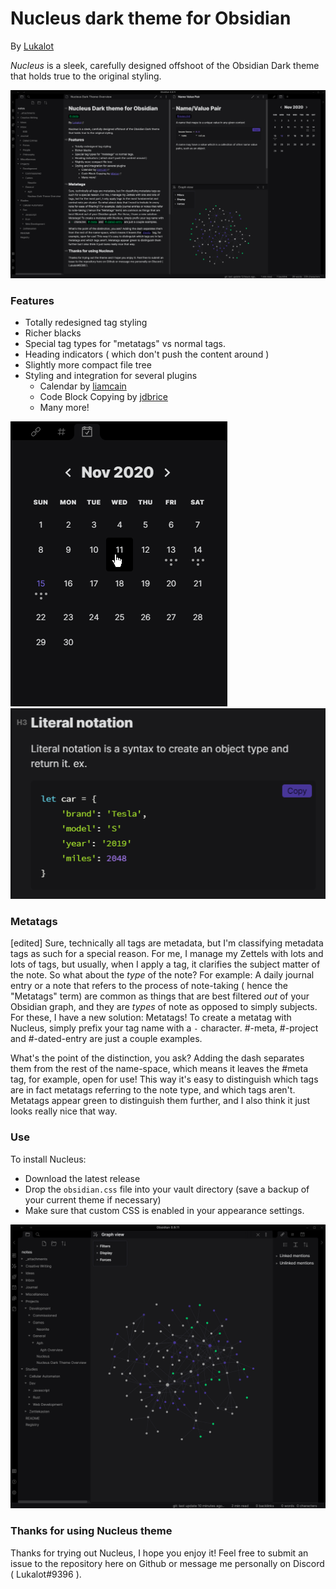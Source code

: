 # Nucleus dark theme for Obsidian

By [Lukalot](https://github.com/Lukalot)

_Nucleus_ is a sleek, carefully designed offshoot of the Obsidian Dark theme that holds true to the original styling.

![Nucleus documentation image](images/preview.png)

### Features
- Totally redesigned tag styling
- Richer blacks
- Special tag types for "metatags" vs normal tags.
- Heading indicators ( which don't push the content around )
- Slightly more compact file tree
- Styling and integration for several plugins
	- Calendar by [liamcain](https://github.com/liamcain/)
	- Code Block Copying by [jdbrice](https://github.com/jdbrice)
	- Many more!

![Calendar integration (Plugin by liamcain)](images/nucleus_calendar_integration.png) ![Code Block Copying integration (Plugin by jdbrice)](images/nucleus_code.png)

### Metatags
[edited]
Sure, technically all tags are metadata, but I'm classifying metadata tags as such for a special reason. For me, I manage my Zettels with lots and lots of tags, but usually, when I apply a tag, it clarifies the subject matter of the note. So what about the *type* of the note? For example: A daily journal entry or a note that refers to the process of note-taking ( hence the "Metatags" term) are common as things that are best filtered *out* of your Obsidian graph, and they are *types* of note as opposed to simply subjects. For these, I have a new solution: Metatags! To create a metatag with Nucleus, simply prefix your tag name with a `-` character. #-meta, #-project and #-dated-entry are just a couple examples.

What's the point of the distinction, you ask? Adding the dash separates them from the rest of the name-space, which means it leaves the #meta tag, for example, open for use! This way it's easy to distinguish which tags are in fact metatags referring to the note type, and which tags aren't. Metatags appear green to distinguish them further, and I also think it just looks really nice that way.

### Use
To install Nucleus:
 - Download the latest release
 - Drop the `obsidian.css` file into your vault directory (save a backup of your current theme if necessary)
 - Make sure that custom CSS is enabled in your appearance settings.

![Nucleus graph image](images/nucleus_graph.png)

### Thanks for using Nucleus theme
Thanks for trying out Nucleus, I hope you enjoy it! Feel free to submit an issue to the repository here on Github or message me personally on Discord ( Lukalot#9396 ).
